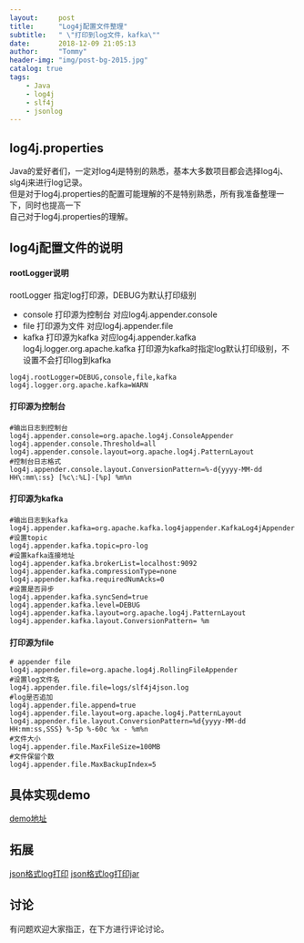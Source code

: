 ```yaml
---
layout:     post
title:      "Log4j配置文件整理"
subtitle:   " \"打印到log文件，kafka\""
date:       2018-12-09 21:05:13
author:     "Tommy"
header-img: "img/post-bg-2015.jpg"
catalog: true
tags:
    - Java
    - log4j
    - slf4j 
    - jsonlog
---
```


## log4j.properties
Java的爱好者们，一定对log4j是特别的熟悉，基本大多数项目都会选择log4j、slg4j来进行log记录。<br/>
但是对于log4j.properties的配置可能理解的不是特别熟悉，所有我准备整理一下，同时也提高一下<br/>
自己对于log4j.properties的理解。

## log4j配置文件的说明
#### rootLogger说明
rootLogger 指定log打印源，DEBUG为默认打印级别<br/>
- console 打印源为控制台 对应log4j.appender.console
- file 打印源为文件 对应log4j.appender.file
- kafka 打印源为kafka 对应log4j.appender.kafka
log4j.logger.org.apache.kafka 打印源为kafka时指定log默认打印级别，不设置不会打印log到kafka
```properties
log4j.rootLogger=DEBUG,console,file,kafka
log4j.logger.org.apache.kafka=WARN
```
#### 打印源为控制台
```properties
#输出日志到控制台
log4j.appender.console=org.apache.log4j.ConsoleAppender
log4j.appender.console.Threshold=all
log4j.appender.console.layout=org.apache.log4j.PatternLayout
#控制台日志格式
log4j.appender.console.layout.ConversionPattern=%-d{yyyy-MM-dd HH\:mm\:ss} [%c\:%L]-[%p] %m%n
```

#### 打印源为kafka
```properties
#输出日志到kafka
log4j.appender.kafka=org.apache.kafka.log4jappender.KafkaLog4jAppender
#设置topic
log4j.appender.kafka.topic=pro-log
#设置kafka连接地址
log4j.appender.kafka.brokerList=localhost:9092
log4j.appender.kafka.compressionType=none
log4j.appender.kafka.requiredNumAcks=0
#设置是否异步
log4j.appender.kafka.syncSend=true
log4j.appender.kafka.level=DEBUG
log4j.appender.kafka.layout=org.apache.log4j.PatternLayout
log4j.appender.kafka.layout.ConversionPattern= %m
```

#### 打印源为file
```properties
# appender file
log4j.appender.file=org.apache.log4j.RollingFileAppender
#设置log文件名
log4j.appender.file.file=logs/slf4j4json.log
#log是否追加
log4j.appender.file.append=true
log4j.appender.file.layout=org.apache.log4j.PatternLayout
log4j.appender.file.layout.ConversionPattern=%d{yyyy-MM-dd HH:mm:ss,SSS} %-5p %-60c %x - %m%n
#文件大小
log4j.appender.file.MaxFileSize=100MB
#文件保留个数
log4j.appender.file.MaxBackupIndex=5
```

## 具体实现demo
[demo地址](https://github.com/joyang1/log4j)

## 拓展
[json格式log打印](https://github.com/joyang1/slf4j4json)
[json格式log打印jar](http://blog.tommyyang.cn/2018/08/29/JsonLoggerForJava/)

## 讨论
有问题欢迎大家指正，在下方进行评论讨论。
